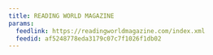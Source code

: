 ```yaml
---
title: READING WORLD MAGAZINE
params:
  feedlink: https://readingworldmagazine.com/index.xml
  feedid: af5248778eda3179c07c7f1026f1db02
---
```

